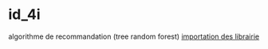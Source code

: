 # id_4i
algorithme de recommandation (tree random forest)
[importation des librairie](https://imgur.com/Bk0AHTS)
